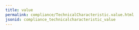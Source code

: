 ```yaml
---
title: value
permalink: compliance/TechnicalCharacteristic.value.html
jsonid: compliance_technicalcharacteristic_value
---
```

